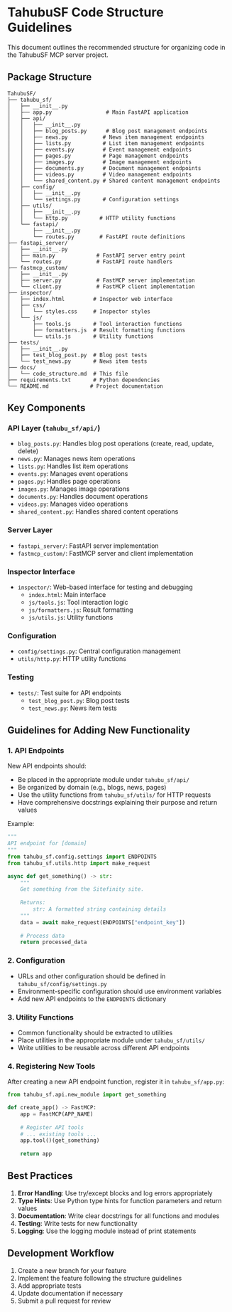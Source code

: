 # TahubuSF Code Structure Guidelines

This document outlines the recommended structure for organizing code in the TahubuSF MCP server project.

## Package Structure

```
TahubuSF/
├── tahubu_sf/
│   ├── __init__.py
│   ├── app.py                 # Main FastAPI application
│   ├── api/
│   │   ├── __init__.py
│   │   ├── blog_posts.py      # Blog post management endpoints
│   │   ├── news.py           # News item management endpoints
│   │   ├── lists.py          # List item management endpoints
│   │   ├── events.py         # Event management endpoints
│   │   ├── pages.py          # Page management endpoints
│   │   ├── images.py         # Image management endpoints
│   │   ├── documents.py      # Document management endpoints
│   │   ├── videos.py         # Video management endpoints
│   │   └── shared_content.py # Shared content management endpoints
│   ├── config/
│   │   ├── __init__.py
│   │   └── settings.py       # Configuration settings
│   ├── utils/
│   │   ├── __init__.py
│   │   └── http.py          # HTTP utility functions
│   └── fastapi/
│       ├── __init__.py
│       └── routes.py        # FastAPI route definitions
├── fastapi_server/
│   ├── __init__.py
│   ├── main.py             # FastAPI server entry point
│   └── routes.py           # FastAPI route handlers
├── fastmcp_custom/
│   ├── __init__.py
│   ├── server.py           # FastMCP server implementation
│   └── client.py           # FastMCP client implementation
├── inspector/
│   ├── index.html         # Inspector web interface
│   ├── css/
│   │   └── styles.css     # Inspector styles
│   └── js/
│       ├── tools.js       # Tool interaction functions
│       ├── formatters.js  # Result formatting functions
│       └── utils.js       # Utility functions
├── tests/
│   ├── __init__.py
│   ├── test_blog_post.py  # Blog post tests
│   └── test_news.py       # News item tests
├── docs/
│   └── code_structure.md  # This file
├── requirements.txt       # Python dependencies
└── README.md             # Project documentation
```

## Key Components

### API Layer (`tahubu_sf/api/`)

- `blog_posts.py`: Handles blog post operations (create, read, update, delete)
- `news.py`: Manages news item operations
- `lists.py`: Handles list item operations
- `events.py`: Manages event operations
- `pages.py`: Handles page operations
- `images.py`: Manages image operations
- `documents.py`: Handles document operations
- `videos.py`: Manages video operations
- `shared_content.py`: Handles shared content operations

### Server Layer

- `fastapi_server/`: FastAPI server implementation
- `fastmcp_custom/`: FastMCP server and client implementation

### Inspector Interface

- `inspector/`: Web-based interface for testing and debugging
  - `index.html`: Main interface
  - `js/tools.js`: Tool interaction logic
  - `js/formatters.js`: Result formatting
  - `js/utils.js`: Utility functions

### Configuration

- `config/settings.py`: Central configuration management
- `utils/http.py`: HTTP utility functions

### Testing

- `tests/`: Test suite for API endpoints
  - `test_blog_post.py`: Blog post tests
  - `test_news.py`: News item tests

## Guidelines for Adding New Functionality

### 1. API Endpoints

New API endpoints should:

- Be placed in the appropriate module under `tahubu_sf/api/`
- Be organized by domain (e.g., blogs, news, pages)
- Use the utility functions from `tahubu_sf/utils/` for HTTP requests
- Have comprehensive docstrings explaining their purpose and return values

Example:

```python
"""
API endpoint for [domain]
"""
from tahubu_sf.config.settings import ENDPOINTS
from tahubu_sf.utils.http import make_request

async def get_something() -> str:
    """
    Get something from the Sitefinity site.
    
    Returns:
        str: A formatted string containing details
    """
    data = await make_request(ENDPOINTS["endpoint_key"])
    
    # Process data
    return processed_data
```

### 2. Configuration

- URLs and other configuration should be defined in `tahubu_sf/config/settings.py`
- Environment-specific configuration should use environment variables
- Add new API endpoints to the `ENDPOINTS` dictionary

### 3. Utility Functions

- Common functionality should be extracted to utilities
- Place utilities in the appropriate module under `tahubu_sf/utils/`
- Write utilities to be reusable across different API endpoints

### 4. Registering New Tools

After creating a new API endpoint function, register it in `tahubu_sf/app.py`:

```python
from tahubu_sf.api.new_module import get_something

def create_app() -> FastMCP:
    app = FastMCP(APP_NAME)
    
    # Register API tools
    # ... existing tools ...
    app.tool()(get_something)
    
    return app
```

## Best Practices

1. **Error Handling**: Use try/except blocks and log errors appropriately
2. **Type Hints**: Use Python type hints for function parameters and return values
3. **Documentation**: Write clear docstrings for all functions and modules
4. **Testing**: Write tests for new functionality
5. **Logging**: Use the logging module instead of print statements

## Development Workflow

1. Create a new branch for your feature
2. Implement the feature following the structure guidelines
3. Add appropriate tests
4. Update documentation if necessary
5. Submit a pull request for review
